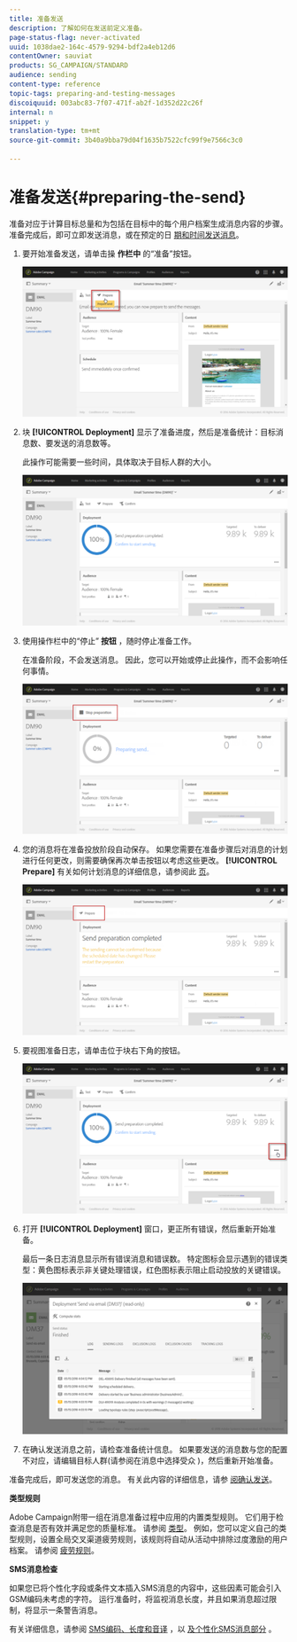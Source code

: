 ```yaml
---
title: 准备发送
description: 了解如何在发送前定义准备。
page-status-flag: never-activated
uuid: 1038dae2-164c-4579-9294-bdf2a4eb12d6
contentOwner: sauviat
products: SG_CAMPAIGN/STANDARD
audience: sending
content-type: reference
topic-tags: preparing-and-testing-messages
discoiquuid: 003abc83-7f07-471f-ab2f-1d352d22c26f
internal: n
snippet: y
translation-type: tm+mt
source-git-commit: 3b40a9bba79d04f1635b7522cfc99f9e7566c3c0

---
```



# 准备发送{#preparing-the-send}

准备对应于计算目标总量和为包括在目标中的每个用户档案生成消息内容的步骤。 准备完成后，即可立即发送消息，或在预定的日 [期和时间发送消息](../../sending/using/about-scheduling-messages.md)。

1. 要开始准备发送，请单击操 **作栏中** 的“准备”按钮。

   ![](assets/preparing_delivery_2.png)

1. 块 **[!UICONTROL Deployment]** 显示了准备进度，然后是准备统计：目标消息数、要发送的消息数等。

   此操作可能需要一些时间，具体取决于目标人群的大小。

   ![](assets/preparing_delivery.png)

1. 使用操作栏中的“停止” **按钮** ，随时停止准备工作。

   在准备阶段，不会发送消息。 因此，您可以开始或停止此操作，而不会影响任何事情。

   ![](assets/preparing_delivery_6.png)

1. 您的消息将在准备投放阶段自动保存。 如果您需要在准备步骤后对消息的计划进行任何更改，则需要确保再次单击按钮以考虑这些更改。 **[!UICONTROL Prepare]** 有关如何计划消息的详细信息，请参阅此 [页](../../sending/using/about-scheduling-messages.md)。

   ![](assets/preparing_delivery_5.png)

1. 要视图准备日志，请单击位于块右下角的按钮。

   ![](assets/preparing_delivery_4.png)

1. 打开 **[!UICONTROL Deployment]** 窗口，更正所有错误，然后重新开始准备。

   最后一条日志消息显示所有错误消息和错误数。 特定图标会显示遇到的错误类型：黄色图标表示非关键处理错误，红色图标表示阻止启动投放的关键错误。

   ![](assets/preparing_delivery_3.png)

1. 在确认发送消息之前，请检查准备统计信息。 如果要发送的消息数与您的配置不对应，请编辑目标人群(请参阅在消息中选择受众 [](../../audiences/using/selecting-an-audience-in-a-message.md))，然后重新开始准备。

准备完成后，即可发送您的消息。 有关此内容的详细信息，请参 [阅确认发送](../../sending/using/confirming-the-send.md)。

**类型规则**

Adobe Campaign附带一组在消息准备过程中应用的内置类型规则。 它们用于检查消息是否有效并满足您的质量标准。 请参阅 [类型](../../sending/using/about-typology-rules.md)。 例如，您可以定义自己的类型规则，设置全局交叉渠道疲劳规则，该规则将自动从活动中排除过度激励的用户档案。 请参阅 [疲劳规则](../../sending/using/fatigue-rules.md)。

**SMS消息检查**

如果您已将个性化字段或条件文本插入SMS消息的内容中，这些因素可能会引入GSM编码未考虑的字符。 运行准备时，将监视消息长度，并且如果消息超过限制，将显示一条警告消息。

有关详细信息，请参阅 [SMS编码、长度和音译](../../administration/using/configuring-sms-channel.md#sms-encoding--length-and-transliteration) ，以 [及个性化SMS消息部分](../../channels/using/personalizing-sms-messages.md) 。
